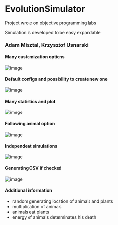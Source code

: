 # EvolutionSimulator

Project wrote on objective programming labs

Simulation is developed to be easy expandable

### Adam Misztal, Krzysztof Usnarski

#### Many customization options
![image](https://user-images.githubusercontent.com/57947739/224536238-5b968b2f-79d2-4e3d-97a8-c38d7a5c5340.png)

#### Default configs and possibility to create new one
![image](https://user-images.githubusercontent.com/57947739/224536313-0c886761-e478-4a71-a03c-9b461c00963d.png)

#### Many statistics and plot
![image](https://user-images.githubusercontent.com/57947739/224536374-1e88ba54-a85f-414e-9f14-6710ee016fcb.png)

#### Following animal option
![image](https://user-images.githubusercontent.com/57947739/224536421-2f43bffe-7ae9-4f8f-a427-a883a75c791b.png)

#### Independent simulations
![image](https://user-images.githubusercontent.com/57947739/224536537-d1cd61c0-5fb6-4717-aedd-c36c1feb2f2a.png)

#### Generating CSV if checked
![image](https://user-images.githubusercontent.com/57947739/224536613-f609f030-c1d8-4eb9-ac19-c0d705adadfe.png)

#### Additional information
- random generating location of animals and plants
- multiplication of animals
- animals eat plants
- energy of animals determinates his death

